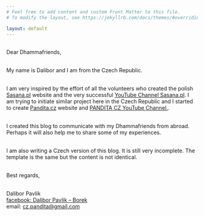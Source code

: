 ```yaml
---
# Feel free to add content and custom Front Matter to this file.
# To modify the layout, see https://jekyllrb.com/docs/themes/#overriding-theme-defaults

layout: default
---
```


<br>
Dear Dhammafriends,<br><br>

My name is Dalibor and I am from the Czech Republic.<br><br>

I am very inspired by the effort of all the volunteers who created the polish [Sasana.pl](http://sasana.pl/) website and the very successful [YouTube Channel Sasana.pl](https://www.youtube.com/channel/UC1IIp3Yo_PaJPsEU9BUk1ew). I am trying to initiate similar project here in the Czech Republic and I started to create [Pandita.cz](https://pandita.cz/) website and [PANDITA CZ YouTube Channel.](https://www.youtube.com/channel/UC1IIp3Yo_PaJPsEU9BUk1ew).<br><br>

I created this blog to communicate with my Dhammafriends from abroad. Perhaps it will also help me to share some of my experiences.<br><br>

I am also writing a Czech version of this blog. It is still very incomplete. The template is the same but the content is not identical. <br><br>

Best regards,<br><br>

Dalibor Pavlik<br>
[facebook: Dalibor Pavlik – Borek](https://www.facebook.com/robilad.kilvap)<br>
email: cz.pandita@gmail.com<br>
